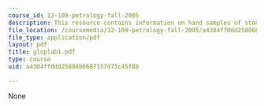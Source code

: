 ```yaml
---
course_id: 12-109-petrology-fall-2005
description: This resource contains information on hand samples of stones.
file_location: /coursemedia/12-109-petrology-fall-2005/a4304ff0dd25886b6687157d73c45f8b_gloplab1.pdf
file_type: application/pdf
layout: pdf
title: gloplab1.pdf
type: course
uid: a4304ff0dd25886b6687157d73c45f8b

---
```

None